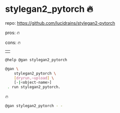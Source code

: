 # stylegan2_pytorch 🔥

repo: https://github.com/lucidrains/stylegan2-pytorch

pros: 🔥

cons: 🔥

|   |
| --- |
|  |

```bash
@help @gan stylegan2_pytorch
```
```bash
@gan \
	stylegan2_pytorch \
	[dryrun,~upload] \
	[-|<object-name>]
 . run stylegan2_pytorch.
```


🔥

```bash
@gan stylegan2_pytorch - -
```

